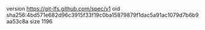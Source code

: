 version https://git-lfs.github.com/spec/v1
oid sha256:4bd571e682d96c3915f33f19c0ba15879879f1dac5a91ac1079d7b6b9aa53c8a
size 1196
